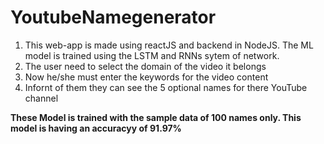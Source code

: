 # YoutubeNamegenerator
1. This web-app is made using reactJS and backend in NodeJS. The ML model is trained using the LSTM and RNNs sytem of network.
2. The user need to select the domain of the video it belongs
3. Now he/she must enter the keywords for the video content
4. Infornt of them they can see the 5 optional names for there YouTube channel

**These Model is trained with the sample data of 100 names only. This model is having an accuracyy of 91.97%**
